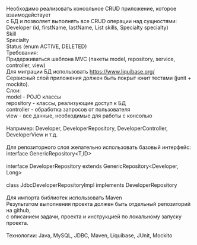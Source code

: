 Необходимо реализовать консольное CRUD приложение, которое взаимодействует </br>
с БД и позволяет выполнять все CRUD операции над сущностями:</br>
Developer (id, firstName, lastName, List<Skill> skills, Specialty specialty)</br>
Skill</br>
Specialty</br>
Status (enum ACTIVE, DELETED)</br>
Требования:</br>
Придерживаться шаблона MVC (пакеты model, repository, service, controller, view)</br>
Для миграции БД использовать https://www.liquibase.org/ </br>
Сервисный слой приложения должен быть покрыт юнит тестами (junit + mockito).</br>
Слои:</br>
model - POJO клаcсы</br>
repository - классы, реализующие доступ к БД</br>
controller - обработка запросов от пользователя</br>
view - все данные, необходимые для работы с консолью</br>
</br>
Например: Developer, DeveloperRepository, DeveloperController, DeveloperView и т.д.</br>
</br>
Для репозиторного слоя желательно использовать базовый интерфейс:</br>
interface GenericRepository<T,ID></br>
</br>
interface DeveloperRepository extends GenericRepository<Developer, Long></br>
</br>
class JdbcDeveloperRepositoryImpl implements DeveloperRepository</br>
</br>
Для импорта библиотек использовать Maven</br>
Результатом выполнения проекта должен быть отдельный репозиторий на github,</br> 
с описанием задачи, проекта и инструкцией по локальному запуску проекта.</br>
</br>
Технологии: Java, MySQL, JDBC, Maven, Liquibase, JUnit, Mockito</br>
